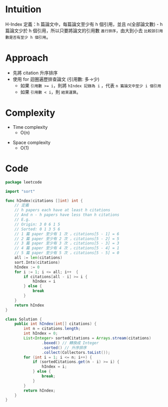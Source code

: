 # Intuition
H-Index 定義：h 篇論文中，每篇論文至少有 h 個引用，並且 n(全部論文數) - h 篇論文少於 h 個引用，所以只要將論文的引用數 `進行排序`，由大到小去 `比較該引用數是否有至少 h 個引用`。

<!-- Describe your first thoughts on how to solve this problem. -->

# Approach
- 先將 citation 升序排序
- 使用 for 迴圈遍歷排查論文 (引用數: 多->少)
	- 如果 `引用數 >= i`，則將 `hIndex 記錄為 i` ，代表 `n 篇論文中至少 i 個引用`
	- 如果 `引用數 < i`，則 `結束運算`。
<!-- Describe your approach to solving the problem. -->

# Complexity
- Time complexity
    - O(n)
<!-- Add your time complexity here, e.g. $$O(n)$$ -->

- Space complexity 
    - O(1)
<!-- Add your space complexity here, e.g. $$O(n)$$ -->

# Code
```go
package leetcode

import "sort"

func hIndex(citations []int) int {
    // 定義
    // h papers each have at least h citations
    // And n - h papers have less than h citations
    // E.g.
    // Origin: 3 0 6 1 5
    // Sorted: 0 1 3 5 6
    // 1 篇 paper 至少有 1 次 ，citations[5 - 1] = 6
    // 2 篇 paper 至少有 2 次 ，citations[5 - 2] = 5
    // 3 篇 paper 至少有 3 次 ，citations[5 - 3] = 3
    // 4 篇 paper 至少有 4 次 ，citations[5 - 4] = 1
    // 5 篇 paper 至少有 5 次 ，citations[5 - 5] = 0
    all := len(citations)
    sort.Ints(citations)
    hIndex := 0
    for i := 1; i <= all; i++  {
        if citations[all - i] >= i {
			hIndex = i
		} else {
			break
		}
    }
    return hIndex
}
```

```java
class Solution {
    public int hIndex(int[] citations) {
        int n = citations.length;
        int hIndex = 0;
        List<Integer> sortedCitations = Arrays.stream(citations)
                .boxed() // 轉換成 Integer
                .sorted() // 升序排序
                .collect(Collectors.toList());
        for (int i = 1; i <= n; i++) {
            if (sortedCitations.get(n - i) >= i) {
                hIndex = i;
            } else {
                break;
            }
        }
        return hIndex;
    }
}
```